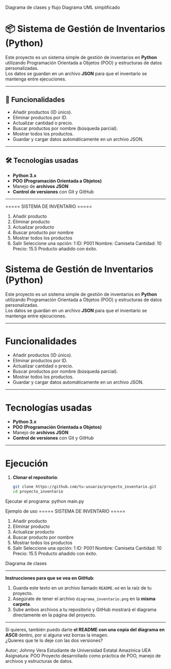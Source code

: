 Diagrama de clases y flujo
Diagrama UML simplificado
# 📦 Sistema de Gestión de Inventarios (Python)

Este proyecto es un sistema simple de gestión de inventarios en **Python** utilizando Programación Orientada a Objetos (POO) y estructuras de datos personalizadas.  
Los datos se guardan en un archivo **JSON** para que el inventario se mantenga entre ejecuciones.

---

## 🚀 Funcionalidades
- Añadir productos (ID único).
- Eliminar productos por ID.
- Actualizar cantidad o precio.
- Buscar productos por nombre (búsqueda parcial).
- Mostrar todos los productos.
- Guardar y cargar datos automáticamente en un archivo JSON.

---

## 🛠 Tecnologías usadas
- **Python 3.x**
- **POO (Programación Orientada a Objetos)**
- Manejo de **archivos JSON**
- **Control de versiones** con Git y GitHub

---
===== SISTEMA DE INVENTARIO =====
1. Añadir producto
2. Eliminar producto
3. Actualizar producto
4. Buscar producto por nombre
5. Mostrar todos los productos
6. Salir
Seleccione una opción: 1
ID: P001
Nombre: Camiseta
Cantidad: 10
Precio: 15.5
Producto añadido con éxito.


# Sistema de Gestión de Inventarios (Python)

Este proyecto es un sistema simple de gestión de inventarios en **Python** utilizando Programación Orientada a Objetos (POO) y estructuras de datos personalizadas.  
Los datos se guardan en un archivo **JSON** para que el inventario se mantenga entre ejecuciones.

---

# Funcionalidades
- Añadir productos (ID único).
- Eliminar productos por ID.
- Actualizar cantidad o precio.
- Buscar productos por nombre (búsqueda parcial).
- Mostrar todos los productos.
- Guardar y cargar datos automáticamente en un archivo JSON.

---

# Tecnologías usadas
- **Python 3.x**
- **POO (Programación Orientada a Objetos)**
- Manejo de **archivos JSON**
- **Control de versiones** con Git y GitHub

---

# Ejecución
1. **Clonar el repositorio**:
   ```bash
   git clone https://github.com/tu-usuario/proyecto_inventario.git
   cd proyecto_inventario

Ejecutar el programa:
python main.py

Ejemplo de uso
===== SISTEMA DE INVENTARIO =====
1. Añadir producto
2. Eliminar producto
3. Actualizar producto
4. Buscar producto por nombre
5. Mostrar todos los productos
6. Salir
Seleccione una opción: 1
ID: P001
Nombre: Camiseta
Cantidad: 10
Precio: 15.5
Producto añadido con éxito.

Diagrama de clases

---

**Instrucciones para que se vea en GitHub**:  
1. Guarda este texto en un archivo llamado `README.md` en la raíz de tu proyecto.  
2. Asegúrate de tener el archivo `diagrama_inventario.png` en la **misma carpeta**.  
3. Sube ambos archivos a tu repositorio y GitHub mostrará el diagrama directamente en la página del proyecto.  

---

Si quieres, también puedo darte **el README con una copia del diagrama en ASCII** dentro, por si alguna vez borras la imagen.  
¿Quieres que te lo deje con las dos versiones?


Autor; Johnny Vera 
Estudiante de Universidad Estatal Amazinica UEA 
Asignatura: POO
Proyecto desarrollado como práctica de POO, manejo de archivos y estructuras de datos.

